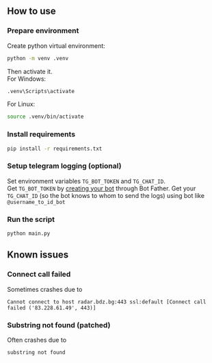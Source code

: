 ## How to use

### Prepare environment

Create python virtual environment:
```bash
python -m venv .venv
```

Then activate it.\
For Windows:
```bash
.venv\Scripts\activate
```
For Linux:
```bash
source .venv/bin/activate
```

### Install requirements
```bash
pip install -r requirements.txt
```

### Setup telegram logging (optional)
Set environment variables `TG_BOT_TOKEN` and `TG_CHAT_ID`.\
Get `TG_BOT_TOKEN` by [creating your bot](https://core.telegram.org/bots/tutorial) 
through Bot Father. Get your `TG_CHAT_ID` (so the bot knows to whom to send the logs)
using bot like `@username_to_id_bot`

### Run the script
```bash
python main.py
```

## Known issues

### Connect call failed
Sometimes crashes due to 
```
Cannot connect to host radar.bdz.bg:443 ssl:default [Connect call failed ('83.228.61.49', 443)]
```

### Substring not found (patched)
Often crashes due to
```
substring not found
```
